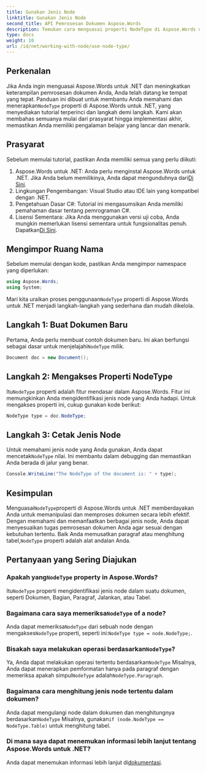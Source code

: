 ```yaml
---
title: Gunakan Jenis Node
linktitle: Gunakan Jenis Node
second_title: API Pemrosesan Dokumen Aspose.Words
description: Temukan cara menguasai properti NodeType di Aspose.Words untuk .NET dengan panduan terperinci kami. Sempurna bagi pengembang yang ingin meningkatkan keterampilan pemrosesan dokumen mereka.
type: docs
weight: 10
url: /id/net/working-with-node/use-node-type/
---
```

## Perkenalan

 Jika Anda ingin menguasai Aspose.Words untuk .NET dan meningkatkan keterampilan pemrosesan dokumen Anda, Anda telah datang ke tempat yang tepat. Panduan ini dibuat untuk membantu Anda memahami dan menerapkan`NodeType` properti di Aspose.Words untuk .NET, yang menyediakan tutorial terperinci dan langkah demi langkah. Kami akan membahas semuanya mulai dari prasyarat hingga implementasi akhir, memastikan Anda memiliki pengalaman belajar yang lancar dan menarik.

## Prasyarat

Sebelum memulai tutorial, pastikan Anda memiliki semua yang perlu diikuti:

1.  Aspose.Words untuk .NET: Anda perlu menginstal Aspose.Words untuk .NET. Jika Anda belum memilikinya, Anda dapat mengunduhnya dari[Di Sini](https://releases.aspose.com/words/net/).
2. Lingkungan Pengembangan: Visual Studio atau IDE lain yang kompatibel dengan .NET.
3. Pengetahuan Dasar C#: Tutorial ini mengasumsikan Anda memiliki pemahaman dasar tentang pemrograman C#.
4. Lisensi Sementara: Jika Anda menggunakan versi uji coba, Anda mungkin memerlukan lisensi sementara untuk fungsionalitas penuh. Dapatkan[Di Sini](https://purchase.aspose.com/temporary-license/).

## Mengimpor Ruang Nama

Sebelum memulai dengan kode, pastikan Anda mengimpor namespace yang diperlukan:

```csharp
using Aspose.Words;
using System;
```

 Mari kita uraikan proses penggunaan`NodeType` properti di Aspose.Words untuk .NET menjadi langkah-langkah yang sederhana dan mudah dikelola.

## Langkah 1: Buat Dokumen Baru

 Pertama, Anda perlu membuat contoh dokumen baru. Ini akan berfungsi sebagai dasar untuk menjelajahi`NodeType` milik.

```csharp
Document doc = new Document();
```

## Langkah 2: Mengakses Properti NodeType

 Itu`NodeType` properti adalah fitur mendasar dalam Aspose.Words. Fitur ini memungkinkan Anda mengidentifikasi jenis node yang Anda hadapi. Untuk mengakses properti ini, cukup gunakan kode berikut:

```csharp
NodeType type = doc.NodeType;
```

## Langkah 3: Cetak Jenis Node

 Untuk memahami jenis node yang Anda gunakan, Anda dapat mencetak`NodeType` nilai. Ini membantu dalam debugging dan memastikan Anda berada di jalur yang benar.

```csharp
Console.WriteLine("The NodeType of the document is: " + type);
```

## Kesimpulan

 Menguasai`NodeType`properti di Aspose.Words untuk .NET memberdayakan Anda untuk memanipulasi dan memproses dokumen secara lebih efektif. Dengan memahami dan memanfaatkan berbagai jenis node, Anda dapat menyesuaikan tugas pemrosesan dokumen Anda agar sesuai dengan kebutuhan tertentu. Baik Anda memusatkan paragraf atau menghitung tabel,`NodeType` properti adalah alat andalan Anda.

## Pertanyaan yang Sering Diajukan

###  Apakah yang`NodeType` property in Aspose.Words?

 Itu`NodeType` properti mengidentifikasi jenis node dalam suatu dokumen, seperti Dokumen, Bagian, Paragraf, Jalankan, atau Tabel.

###  Bagaimana cara saya memeriksa`NodeType` of a node?

 Anda dapat memeriksa`NodeType` dari sebuah node dengan mengakses`NodeType` properti, seperti ini:`NodeType type = node.NodeType;`.

###  Bisakah saya melakukan operasi berdasarkan`NodeType`?

 Ya, Anda dapat melakukan operasi tertentu berdasarkan`NodeType` Misalnya, Anda dapat menerapkan pemformatan hanya pada paragraf dengan memeriksa apakah simpul`NodeType` adalah`NodeType.Paragraph`.

### Bagaimana cara menghitung jenis node tertentu dalam dokumen?

 Anda dapat mengulangi node dalam dokumen dan menghitungnya berdasarkan`NodeType` Misalnya, gunakan`if (node.NodeType == NodeType.Table)` untuk menghitung tabel.

### Di mana saya dapat menemukan informasi lebih lanjut tentang Aspose.Words untuk .NET?

 Anda dapat menemukan informasi lebih lanjut di[dokumentasi](https://reference.aspose.com/words/net/).